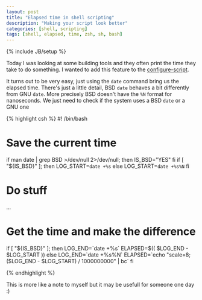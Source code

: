 ```yaml
---
layout: post
title: "Elapsed time in shell scripting"
description: "Making your script look better"
categories: [shell, scripting]
tags: [shell, elapsed, time, zsh, sh, bash]
---
```

{% include JB/setup %}

Today I was looking at some building tools and they often print the time they take to do something. I wanted to add this feature to the [configure-script]({{site.url}}/shell/c/cpp/2013/08/18/configure-script/).

It turns out to be very easy, just using the `date` command bring us the elapsed time.
There's just a little detail, BSD `date` behaves a bit differently from GNU `date`.
More precisely BSD doesn't have the `%N` format for nanoseconds. We just need to check if the system uses a BSD `date` or a GNU one

{% highlight csh %}
#! /bin/bash
# Save the current time
if man date | grep BSD >/dev/null 2>/dev/null; then
  IS_BSD="YES"
fi
if [ "${IS_BSD}" ]; then
  LOG_START=`date +%s`
else
  LOG_START=`date +%s%N`
fi

# Do stuff
...

# Get the time and make the difference
if [ "${IS_BSD}" ]; then
  LOG_END=`date +%s`
  ELAPSED=$(( $LOG_END - $LOG_START ))
else
  LOG_END=`date +%s%N`
  ELAPSED=`echo "scale=8; ($LOG_END - $LOG_START) / 1000000000" | bc`
fi

{% endhighlight %}

This is more like a note to myself but it may be usefull for someone one day :)
